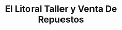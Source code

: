 ---
title: "El Litoral Taller y Venta De Repuestos"
url: /santa-maria/el-litoral-taller-y-venta-de-repuestos/
shop: Autowerkstatt
---